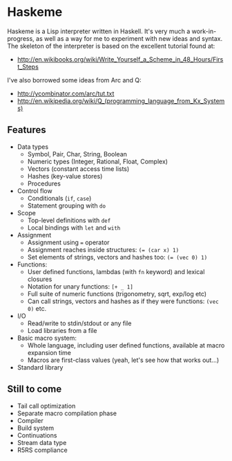 # Haskeme

Haskeme is a Lisp interpreter written in Haskell. It's very much a work-in-progress, as well as a way for me to experiment with new ideas and syntax. The skeleton of the interpreter is based on the excellent tutorial found at:

* http://en.wikibooks.org/wiki/Write_Yourself_a_Scheme_in_48_Hours/First_Steps

I've also borrowed some ideas from Arc and Q:

* http://ycombinator.com/arc/tut.txt
* http://en.wikipedia.org/wiki/Q_(programming_language_from_Kx_Systems)

## Features

* Data types
  - Symbol, Pair, Char, String, Boolean
  - Numeric types (Integer, Rational, Float, Complex)
  - Vectors (constant access time lists)
  - Hashes (key-value stores)
  - Procedures
* Control flow
  - Conditionals (`if`, `case`)
  - Statement grouping with `do`
* Scope
  - Top-level definitions with `def`
  - Local bindings with `let` and `with`
* Assignment
  - Assignment using `=` operator
  - Assignment reaches inside structures: `(= (car x) 1)`
  - Set elements of strings, vectors and hashes too: `(= (vec 0) 1)`
* Functions:
  - User defined functions, lambdas (with `fn` keyword) and lexical closures
  - Notation for unary functions: `[+ _ 1]`
  - Full suite of numeric functions (trigonometry, sqrt, exp/log etc)
  - Can call strings, vectors and hashes as if they were functions: `(vec 0)` etc.
* I/O
  - Read/write to stdin/stdout or any file
  - Load libraries from a file
* Basic macro system:
  - Whole language, including user defined functions, available at macro expansion time
  - Macros are first-class values (yeah, let's see how that works out...)
* Standard library
 
## Still to come

* Tail call optimization
* Separate macro compilation phase
* Compiler
* Build system
* Continuations
* Stream data type
* R5RS compliance